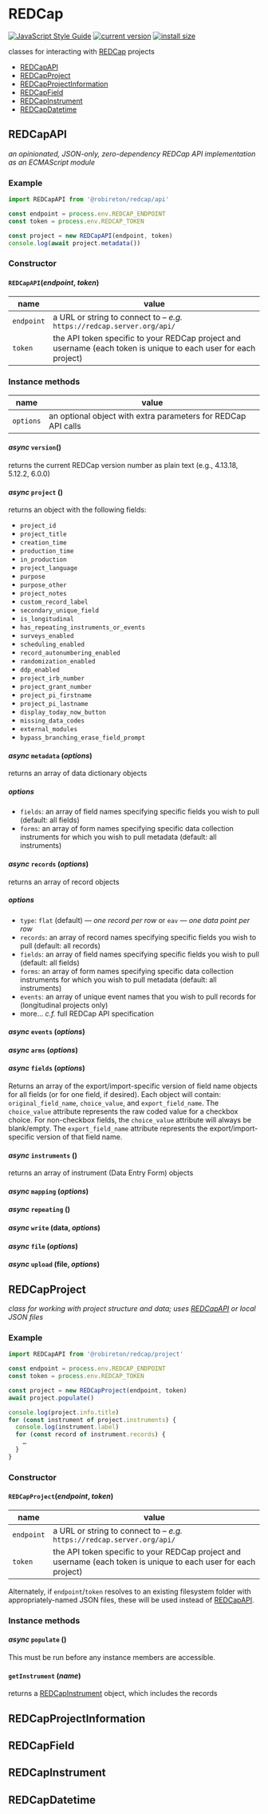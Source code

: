 # REDCap

[![JavaScript Style Guide](https://img.shields.io/badge/code_style-standard-brightgreen.svg)](https://standardjs.com)
[![current version](https://img.shields.io/npm/v/@robireton/redcap)](https://www.npmjs.com/package/@robireton/redcap)
[![install size](https://packagephobia.com/badge?p=@robireton/redcap)](https://packagephobia.com/result?p=@robireton/redcap)

classes for interacting with [REDCap](https://projectredcap.org/) projects

* [REDCapAPI](#redcapapi)
* [REDCapProject](#redcapproject)
* [REDCapProjectInformation](#redcapprojectinformation)
* [REDCapField](#redcapfield)
* [REDCapInstrument](#redcapinstrument)
* [REDCapDatetime](#redcapdatetime)

## REDCapAPI

*an opinionated, JSON-only, zero-dependency REDCap API implementation as an ECMAScript module*

### Example
```js
import REDCapAPI from '@robireton/redcap/api'

const endpoint = process.env.REDCAP_ENDPOINT
const token = process.env.REDCAP_TOKEN

const project = new REDCapAPI(endpoint, token)
console.log(await project.metadata())
```

### Constructor

#### `REDCapAPI`(*endpoint*, *token*)

| name | value |
| ---- | ----- |
| `endpoint` | a URL or string to connect to – *e.g.* `https://redcap.server.org/api/` |
| `token` | the API token specific to your REDCap project and username (each token is unique to each user for each project) |


### Instance methods

| name | value |
| ---- | ----- |
| `options` | an optional object with extra parameters for REDCap API calls |

#### *async* `version`()

returns the current REDCap version number as plain text (e.g., 4.13.18, 5.12.2, 6.0.0)

#### *async*  `project` ()

returns an object with the following fields:

* `project_id`
* `project_title`
* `creation_time`
* `production_time`
* `in_production`
* `project_language`
* `purpose`
* `purpose_other`
* `project_notes`
* `custom_record_label`
* `secondary_unique_field`
* `is_longitudinal`
* `has_repeating_instruments_or_events`
* `surveys_enabled`
* `scheduling_enabled`
* `record_autonumbering_enabled`
* `randomization_enabled`
* `ddp_enabled`
* `project_irb_number`
* `project_grant_number`
* `project_pi_firstname`
* `project_pi_lastname`
* `display_today_now_button`
* `missing_data_codes`
* `external_modules`
* `bypass_branching_erase_field_prompt`

#### *async*  `metadata` (*options*)

returns an array of data dictionary objects

##### options
* `fields`: an array of field names specifying specific fields you wish to pull (default: all fields)
* `forms`: an array of form names specifying specific data collection instruments for which you wish to pull metadata (default: all instruments)

#### *async*  `records` (*options*)

returns an array of record objects

##### options
* `type`: `flat` (default) — *one record per row* or `eav` — *one data point per row*
* `records`: an array of record names specifying specific fields you wish to pull (default: all records)
* `fields`: an array of field names specifying specific fields you wish to pull (default: all fields)
* `forms`: an array of form names specifying specific data collection instruments for which you wish to pull metadata (default: all instruments)
* `events`: an array of unique event names that you wish to pull records for (longitudinal projects only)
* more… *c.f.* full REDCap API specification

#### *async*  `events` (*options*)
#### *async*  `arms` (*options*)
#### *async*  `fields` (*options*)

Returns an array of the export/import-specific version of field name objects for all fields (or for one field, if desired). Each object will contain: `original_field_name`, `choice_value`, and `export_field_name`. The `choice_value` attribute represents the raw coded value for a checkbox choice. For non-checkbox fields, the `choice_value` attribute will always be blank/empty. The `export_field_name` attribute represents the export/import-specific version of that field name.

#### *async*  `instruments` ()

returns an array of instrument (Data Entry Form) objects

#### *async*  `mapping` (*options*)
#### *async*  `repeating` ()
#### *async*  `write` (data, *options*)
#### *async*  `file` (*options*)
#### *async*  `upload` (file, *options*)


## REDCapProject

*class for working with project structure and data; uses [REDCapAPI](#redcapapi) or local JSON files*

### Example
```js
import REDCapAPI from '@robireton/redcap/project'

const endpoint = process.env.REDCAP_ENDPOINT
const token = process.env.REDCAP_TOKEN

const project = new REDCapProject(endpoint, token)
await project.populate()

console.log(project.info.title)
for (const instrument of project.instruments) {
  console.log(instrument.label)
  for (const record of instrument.records) {
    …
  }
}
```

### Constructor

#### `REDCapProject`(*endpoint*, *token*)

| name | value |
| ---- | ----- |
| `endpoint` | a URL or string to connect to – *e.g.* `https://redcap.server.org/api/` |
| `token` | the API token specific to your REDCap project and username (each token is unique to each user for each project) |

Alternately, if `endpoint`/`token` resolves to an existing filesystem folder with appropriately-named JSON files, these will be used instead of [REDCapAPI](#redcapapi).

### Instance methods

#### *async* `populate` ()

This must be run before any instance members are accessible.

#### `getInstrument` (*name*)

returns a [REDCapInstrument](#redcapinstrument) object, which includes the records

## REDCapProjectInformation

## REDCapField

## REDCapInstrument

## REDCapDatetime
